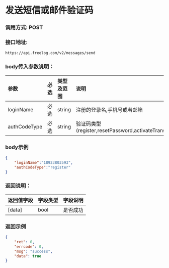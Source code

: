 # 发送短信或邮件验证码

### 调用方式: POST

### 接口地址:

```
https://api.freelog.com/v2/messages/send
```

### body传入参数说明：

| 参数 | 必选 | 类型及范围 | 说明 |
| :--- | :--- | :--- | :--- |
|loginName|必选|string|注册的登录名,手机号或者邮箱|
|authCodeType|必选|string|验证码类型(register,resetPassword,activateTransactionAccount,updateTransactionAccountPwd)|

### body示例

```json
{
    "loginName":"18923803593",
    "authCodeType":"register"
}
```

### 返回说明：

| 返回值字段 | 字段类型 | 字段说明 |
| :--- | :--- | :--- |
| [data] | bool | 是否成功 |


### 返回示例

```json
{
    "ret": 0,
    "errcode": 0,
    "msg": "success",
    "data": true
}
```
